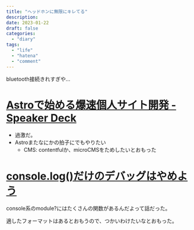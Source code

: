 ```yaml
---
title: "ヘッドホンに無限にキレてる"
description:
date: 2023-01-22
draft: false
categories:
  - "diary"
tags:
  - "life"
  - "hatena"
  - "comment"
---
```


bluetooth接続きれすぎや...

# [Astroで始める爆速個人サイト開発 - Speaker Deck](https://speakerdeck.com/takanorip/astroteshi-merubao-su-ge-ren-saitokai-fa?slide=47)

- 過激だ。
- Astroまたなにかの拍子にでもやりたい
  - CMS: contentfulか、microCMSをためしたいとおもった

# [console.log()だけのデバッグはやめよう](https://zenn.dev/fujiyama/articles/b2638ac38a3d05)

console系のmodule?にはたくさんの関数があるんだよって話だった。

適したフォーマットはあるとおもうので、つかいわけたいなとおもった。
